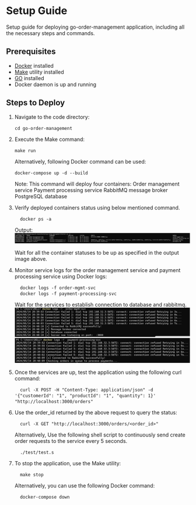 
# Setup Guide
Setup guide for deploying go-order-management application, including all the necessary steps and commands. 

## Prerequisites
- [Docker](https://docs.docker.com/get-docker/) installed
- [Make](https://www.gnu.org/software/make/) utility installed
- [GO](https://go.dev/doc/install) installed
- Docker daemon is up and running

## Steps to Deploy

1. Navigate to the code directory:

    ```
    cd go-order-management
    ```

2. Execute the Make command:

    ```
    make run 
    ```
   
    Alternatively, following Docker command can be used:
    ```
    docker-compose up -d --build
    ```

    Note: This command will deploy four containers:
    Order management service
    Payment processing service
    RabbitMQ message broker
    PostgreSQL database

3. Verify deployed containers status using below mentioned command. 
  
    ```
      docker ps -a 
    ```
    Output:
    ![alt text](image.png)

    Wait for all the container statuses to be up as specified in the output image above.
   
4. Monitor service logs for the order management service and payment processing service using Docker logs:

    ```
      docker logs -f order-mgmt-svc
      docker logs -f payment-processing-svc
    ```
  
    Wait for the services to establish connection to database and rabbitmq.
    ![alt text](image-2.png)
    ![alt text](image-1.png)

  
5. Once the services are up, test the application using the following curl command:

    ```
      curl -X POST -H "Content-Type: application/json" -d '{"customerId": "1", "productId": "1", "quantity": 1}' "http://localhost:3000/orders"
    ```
 
6. Use the order_id returned by the above request to query the status:

    ```
      curl -X GET "http://localhost:3000/orders/<order_id>"
    ```
  
    Alternatively, Use the following shell script to continuously send create order requests to the service every 5 seconds.

    ```
      ./test/test.s
    ```

7. To stop the application, use the Make utility:

    ```  
      make stop
    ```

    Alternatively, you can use the following Docker command:

    ```
      docker-compose down
    ```
